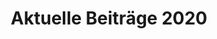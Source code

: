 ---
title: Aktuelle Beiträge 2020
menu:
  main:
    parent: Aktuelles
    weight: 2020
    name: "2020"
---